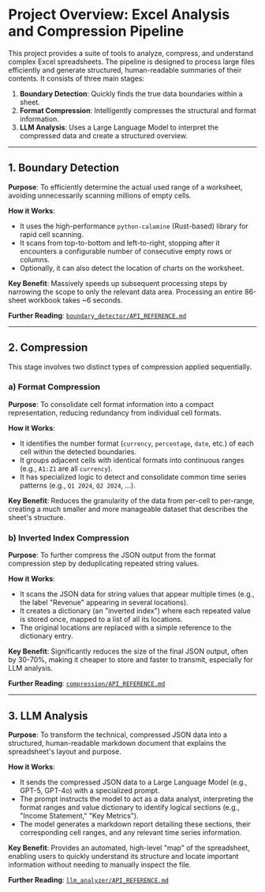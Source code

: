 # Project Overview: Excel Analysis and Compression Pipeline

This project provides a suite of tools to analyze, compress, and understand complex Excel spreadsheets. The pipeline is designed to process large files efficiently and generate structured, human-readable summaries of their contents. It consists of three main stages:

1.  **Boundary Detection**: Quickly finds the true data boundaries within a sheet.
2.  **Format Compression**: Intelligently compresses the structural and format information.
3.  **LLM Analysis**: Uses a Large Language Model to interpret the compressed data and create a structured overview.

---

## 1. Boundary Detection

**Purpose**: To efficiently determine the actual used range of a worksheet, avoiding unnecessarily scanning millions of empty cells.

**How it Works**:
-   It uses the high-performance `python-calamine` (Rust-based) library for rapid cell scanning.
-   It scans from top-to-bottom and left-to-right, stopping after it encounters a configurable number of consecutive empty rows or columns.
-   Optionally, it can also detect the location of charts on the worksheet.

**Key Benefit**: Massively speeds up subsequent processing steps by narrowing the scope to only the relevant data area. Processing an entire 86-sheet workbook takes ~6 seconds.

**Further Reading**: [`boundary_detector/API_REFERENCE.md`](boundary_detector/API_REFERENCE.md)

---

## 2. Compression

This stage involves two distinct types of compression applied sequentially.

### a) Format Compression

**Purpose**: To consolidate cell format information into a compact representation, reducing redundancy from individual cell formats.

**How it Works**:
-   It identifies the number format (`currency`, `percentage`, `date`, etc.) of each cell within the detected boundaries.
-   It groups adjacent cells with identical formats into continuous ranges (e.g., `A1:Z1` are all `currency`).
-   It has specialized logic to detect and consolidate common time series patterns (e.g., `Q1 2024`, `Q2 2024`, ...).

**Key Benefit**: Reduces the granularity of the data from per-cell to per-range, creating a much smaller and more manageable dataset that describes the sheet's structure.

### b) Inverted Index Compression

**Purpose**: To further compress the JSON output from the format compression step by deduplicating repeated string values.

**How it Works**:
-   It scans the JSON data for string values that appear multiple times (e.g., the label "Revenue" appearing in several locations).
-   It creates a dictionary (an "inverted index") where each repeated value is stored once, mapped to a list of all its locations.
-   The original locations are replaced with a simple reference to the dictionary entry.

**Key Benefit**: Significantly reduces the size of the final JSON output, often by 30-70%, making it cheaper to store and faster to transmit, especially for LLM analysis.

**Further Reading**: [`compression/API_REFERENCE.md`](compression/API_REFERENCE.md)

---

## 3. LLM Analysis

**Purpose**: To transform the technical, compressed JSON data into a structured, human-readable markdown document that explains the spreadsheet's layout and purpose.

**How it Works**:
-   It sends the compressed JSON data to a Large Language Model (e.g., GPT-5, GPT-4o) with a specialized prompt.
-   The prompt instructs the model to act as a data analyst, interpreting the format ranges and value dictionary to identify logical sections (e.g., "Income Statement," "Key Metrics").
-   The model generates a markdown report detailing these sections, their corresponding cell ranges, and any relevant time series information.

**Key Benefit**: Provides an automated, high-level "map" of the spreadsheet, enabling users to quickly understand its structure and locate important information without needing to manually inspect the file.

**Further Reading**: [`llm_analyzer/API_REFERENCE.md`](llm_analyzer/API_REFERENCE.md)